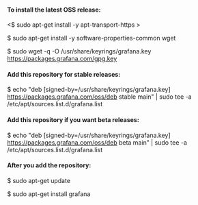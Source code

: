 #### To install the latest OSS release:

<$ sudo apt-get install -y apt-transport-https >

$ sudo apt-get install -y software-properties-common wget

$ sudo wget -q -O /usr/share/keyrings/grafana.key https://packages.grafana.com/gpg.key


#### Add this repository for stable releases:

$ echo "deb [signed-by=/usr/share/keyrings/grafana.key] https://packages.grafana.com/oss/deb stable main" | sudo tee -a /etc/apt/sources.list.d/grafana.list

#### Add this repository if you want beta releases:

$ echo "deb [signed-by=/usr/share/keyrings/grafana.key] https://packages.grafana.com/oss/deb beta main" | sudo tee -a /etc/apt/sources.list.d/grafana.list

#### After you add the repository:

$ sudo apt-get update

$ sudo apt-get install grafana

